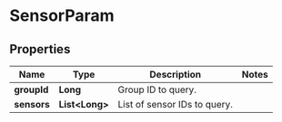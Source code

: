 
# SensorParam

## Properties
Name | Type | Description | Notes
------------ | ------------- | ------------- | -------------
**groupId** | **Long** | Group ID to query. | 
**sensors** | **List&lt;Long&gt;** | List of sensor IDs to query. | 



